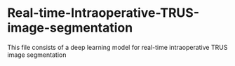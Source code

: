 # Real-time-Intraoperative-TRUS-image-segmentation
This file consists of a deep learning model for real-time intraoperative TRUS image segmentation
